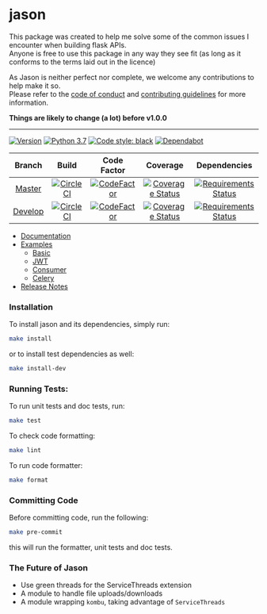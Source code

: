 # jason

This package was created to help me solve some of the common issues I encounter when building flask APIs.<br />
Anyone is free to use this package in any way they see fit (as long as it conforms to the terms laid out in the licence)

As Jason is neither perfect nor complete, we welcome any contributions to help make it so.<br />
Please refer to the [code of conduct](./CODE_OF_CONDUCT.md) and [contributing guidelines](./CONTRIBUTING.md) for more information.

**Things are likely to change (a lot) before v1.0.0**

---

[![Version](https://img.shields.io/github/release-pre/manoadamro/Jason.svg)](https://img.shields.io/github/release-pre/manoadamro/Jason.svg)
[![Python 3.7](https://img.shields.io/badge/python-3.7-blue.svg)](https://www.python.org/downloads/release/python-370/) 
[![Code style: black](https://img.shields.io/badge/code%20style-black-000000.svg)](https://github.com/ambv/black)
[![Dependabot](https://img.shields.io/badge/Dependabot-active-brightgreen.svg)](https://img.shields.io/badge/Dependabot-active-brightgreen.svg)

|  Branch | Build  | Code Factor | Coverage  | Dependencies | 
| :-----: | :----: | :---------: | :-------: | :----------: |
| [Master](https://github.com/manoadamro/jason/tree/master)  | [![CircleCI](https://circleci.com/gh/manoadamro/jason/tree/master.svg?style=svg&circle-token=ba3677e0eb4748acd49d26bf047cf2b508fd2452)](https://circleci.com/gh/manoadamro/jason/tree/master)   | [![CodeFactor](https://www.codefactor.io/repository/github/manoadamro/jason/badge/master)](https://www.codefactor.io/repository/github/manoadamro/jason/overview/master)   | [![Coverage Status](https://coveralls.io/repos/github/manoadamro/jason/badge.svg?branch=master&kill_cache=1)](https://coveralls.io/github/manoadamro/jason?branch=master)   | [![Requirements Status](https://requires.io/github/manoadamro/jason/requirements.svg?branch=master)](https://requires.io/github/manoadamro/jason/requirements/?branch=master) |
| [Develop](https://github.com/manoadamro/jason/tree/develop) | [![CircleCI](https://circleci.com/gh/manoadamro/jason/tree/develop.svg?style=svg&circle-token=ba3677e0eb4748acd49d26bf047cf2b508fd2452)](https://circleci.com/gh/manoadamro/jason/tree/develop) | [![CodeFactor](https://www.codefactor.io/repository/github/manoadamro/jason/badge/develop)](https://www.codefactor.io/repository/github/manoadamro/jason/overview/develop) | [![Coverage Status](https://coveralls.io/repos/github/manoadamro/jason/badge.svg?branch=develop&kill_cache=1)](https://coveralls.io/github/manoadamro/jason?branch=develop) | [![Requirements Status](https://requires.io/github/manoadamro/jason/requirements.svg?branch=develop)](https://requires.io/github/manoadamro/jason/requirements/?branch=develop) |


- [Documentation](./docs/jason.md)
- [Examples](./examples)
    - [Basic](examples/basic_example.py)
    - [JWT](examples/jwt_example.py)
    - [Consumer](examples/consumer_example.py)
    - [Celery](examples/celery_example.py)
- [Release Notes](./RELEASES.md)

### Installation

To install jason and its dependencies, simply run:

```bash
make install

```

or to install test dependencies as well:

```bash
make install-dev

```

### Running Tests:

To run unit tests and doc tests, run:

```bash
make test

```

To check code formatting:

```bash
make lint

```

To run code formatter:

```bash
make format

```

### Committing Code

Before committing code, run the following:

```bash
make pre-commit

```

this will run the formatter, unit tests and doc tests.


### The Future of Jason

- Use green threads for the ServiceThreads extension
- A module to handle file uploads/downloads
- A module wrapping `kombu`, taking advantage of `ServiceThreads`
